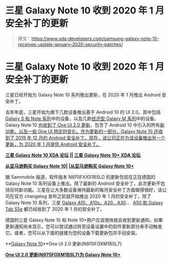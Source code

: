 # 三星 Galaxy Note 10 收到 2020 年 1 月安全补丁的更新

> 原文：<https://www.xda-developers.com/samsung-galaxy-note-10-receives-update-january-2020-security-patches/>

# 三星 Galaxy Note 10 收到 2020 年 1 月安全补丁的更新

三星已经开始为 Galaxy Note 10 系列推出更新，在 2020 年 1 月推出 Android 安全补丁。

去年年底，三星开始为旗下几款设备推出基于 Android 10 的 UI 2.0。其中包括 [Galaxy S 和 Note 系列](https://www.xda-developers.com/samsung-opens-one-ui-2-android-10-beta-galaxy-note-9-korea/)中的设备，以及几款[经济型 Galaxy M 系列](https://www.xda-developers.com/android-10-rolling-out-samsung-galaxy-m20-galaxy-m30-india/)中的设备。Galaxy Note 10 [也收到了 One UI 2.0 更新](https://www.xda-developers.com/samsung-rolling-out-android-10-one-ui-2-0-galaxy-note-10/)，包含了 Android 10 中引入的所有[新功能，以及一些 One UI 特定的变化。作为更新的一部分，Galaxy Note 10 还收到了 2019 年 12 月的 Android 安全补丁。现在，该公司正在为该设备推出另一个更新，为 2020 年 1 月提供 Android 安全补丁。](https://www.xda-developers.com/android-10-new-features-video/)

**[三星 Galaxy Note 10 XDA 论坛](https://forum.xda-developers.com/galaxy-note-10) || [三星 Galaxy Note 10+ XDA 论坛](https://forum.xda-developers.com/galaxy-note-10+)**

**[从亚马逊购买 Galaxy Note 10](https://www.amazon.in/Samsung-Galaxy-Storage-Additional-Exchange/dp/B07PRBL6QD/?tag=xdaportalin-21)| |[从亚马逊购买 Galaxy Note 10+](https://www.amazon.in/Samsung-Galaxy-Storage-Additional-Exchange/dp/B07S9G661K/ref=asc_df_B07S9G661K/?tag=googleshopdes-21&linkCode=df0&hvadid=397009555327&hvpos=1o3&hvnetw=g&hvrand=12455155421408381556&hvpone=&hvptwo=&hvqmt=&hvdev=c&hvdvcmdl=&hvlocint=&hvlocphy=9061722&hvtargid=pla-814573378316&psc=1&ext_vrnc=hi/?tag=xdaportalin-21)**

据 Sammobile 报道，软件版本 N970FXXS1BSLD 的更新包现在正在德国的 Galaxy Note 10 系列设备上推出。除了最新的 Android 安全补丁，此次更新不包括任何新功能。三星在让大多数设备保持最新的每月安全补丁方面做得很好，该公司在官方 changelog 发布之前就开始推出 2020 年 1 月的安全补丁。除了 Galaxy Note 10 系列，三星 [Galaxy A10、A10s、A20、A30](https://www.sammobile.com/news/january-2020-security-update-samsung-galaxy-a10-a10s-a20-a30) 、 [A50 和 Galaxy Tab S5e](https://www.sammobile.com/news/january-2020-security-update-out-for-the-galaxy-a50-and-galaxy-tab-s5e/) 都已经收到了 2020 年 1 月的安全补丁。

德国的三星 Galaxy Note 10 和 Note 10+用户应该很快就会收到更新通知。如果更新通知尚未显示，您可以尝试通过转至设备设置中的软件更新部分来手动触发它。或者，您可以从下面的链接为您的设备下载更新包并手动安装。

**[Galaxy Note 10](https://www.sammobile.com/samsung/galaxy-note-10/firmware/SM-N970F/DBT/down)**One UI 2.0 更新(N970FOXM1BSL7)

**[One UI 2.0 更新(N975FOXM1BSL7)为 Galaxy Note 10+](https://www.sammobile.com/samsung/galaxy-note-10-plus/firmware/SM-N975F/DBT/download/N975FXXS1BSLD/309424/)**